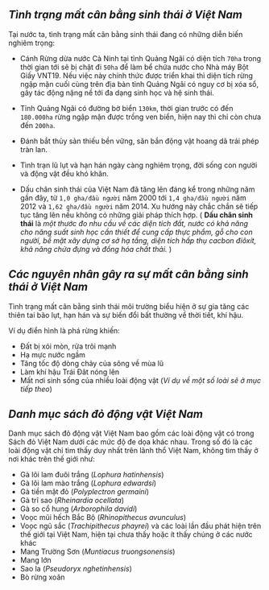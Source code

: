 ## **_Tình trạng mất cân bằng sinh thái ở Việt Nam_**

Tại nước ta, tình trạng mất cân bằng sinh thái đang có những diễn biến nghiêm trọng:

- Cánh Rừng dừa nước Cà Ninh tại tỉnh Quảng Ngãi có diện tích `70ha` trong thời gian tới sẽ bị chặt đi `50ha` để làm bể chứa nước cho Nhà máy Bột Giấy VNT19. Nếu việc này chính thức được triển khai thì diện tích rừng ngập mặn cuối cùng trên địa bàn tỉnh Quảng Ngãi có nguy cơ bị xóa sổ, gây tác động nặng nề tới đa dạng sinh học và hệ sinh thái.

- Tỉnh Quảng Ngãi có đường bờ biển `130km`, thời gian trước có đến `180.000ha` rừng ngập mặn được trồng ven biển, hiện nay thì chỉ còn chưa đến `200ha`.

- Đánh bắt thủy sản thiếu bền vững, săn bắn động vật hoang dã trái phép tràn lan.

- Tình trạn lũ lụt và hạn hán ngày càng nghiêm trọng, đời sống con người và động vật đều khó khăn.

- Dấu chân sinh thái của Việt Nam đã tăng lên đáng kể trong những năm gần đây, từ `1,0 gha/đầu người` năm 2000 tới `1,4 gha/đầu người` năm 2012 và `1,62 gha/đầu người` năm 2014. Xu hướng này chắc chắn sẽ tiếp tục tăng lên nếu không có những giải pháp thích hợp. ( **Dấu chân sinh thái** là *một thước đo nhu cầu về các diện tích đất, nước có khả năng cho năng suất sinh học cần thiết để cung cấp thực phẩm, gỗ cho con người, bề mặt xây dựng cơ sở hạ tầng, diện tích hấp thụ cacbon điôxít, khả năng chứa đựng và đồng hóa chất thải.* )


## **_Các nguyên nhân gây ra sự mất cân bằng sinh thái ở Việt Nam_**

Tình trạng mất cân bằng sinh thái môi trường biểu hiện ở sự gia tăng các thiên tai bão lụt, hạn hán và sự biến đổi bất thường về thời tiết, khí hậu.

Ví dụ điển hình là phá rừng khiến:

- Đất bị xói mòn, rửa trôi mạnh
- Hạ mực nước ngầm
- Tăng tốc độ dòng chảy của sông về mùa lũ
- Làm khí hậu Trái Đât nóng lên
- Mất nơi sinh sống của nhiều loài động vật (*Ví dụ về một số loài sẽ ở mục tiếp theo*)

## **_Danh mục sách đỏ động vật Việt Nam_**

Danh mục sách đỏ động vật Việt Nam bao gồm các loài động vật có trong Sách đỏ Việt Nam dưới các mức độ đe dọa khác nhau. Trong số đó là các loài động vật chỉ tìm thấy duy nhất trên lãnh thổ Việt Nam, không tìm thấy ở nơi khác trên thế giới như:

- Gà lôi lam đuôi trắng (*Lophura hatinhensis*)
- Gà lôi lam mào trắng (*Lophura edwardsi*)
- Gà tiền mặt đỏ (*Polyplectron germaini*)
- Gà trĩ sao (*Rheinardia ocellata*)
- Gà so cổ hung (*Arborophila davidi*)
- Voọc mũi hếch Bắc Bộ (*Rhinopithecus avunculus*)
- Voọc ngũ sắc (*Trachipithecus phayrei*) và các loài lần đầu phát hiện trên thế giới tại Việt Nam, hiện tại chưa thấy hoặc ít thấy chúng ở các nước khác
- Mang Trường Sơn (*Muntiacus truongsonensis*)
- Mang lớn
- Sao la (*Pseudoryx nghetinhensis*)
- Bò rừng xoăn